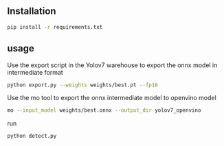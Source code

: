 ## Installation

```sh
pip install -r requirements.txt
```

## usage

Use the export script in the Yolov7 warehouse to export the onnx model in intermediate format

```sh
python export.py --weights weights/best.pt --fp16
```

Use the mo tool to export the onnx intermediate model to openvino model

```sh
mo --input_model weights/best.onnx --output_dir yolov7_openvino
```

run

```sh
python detect.py
```

